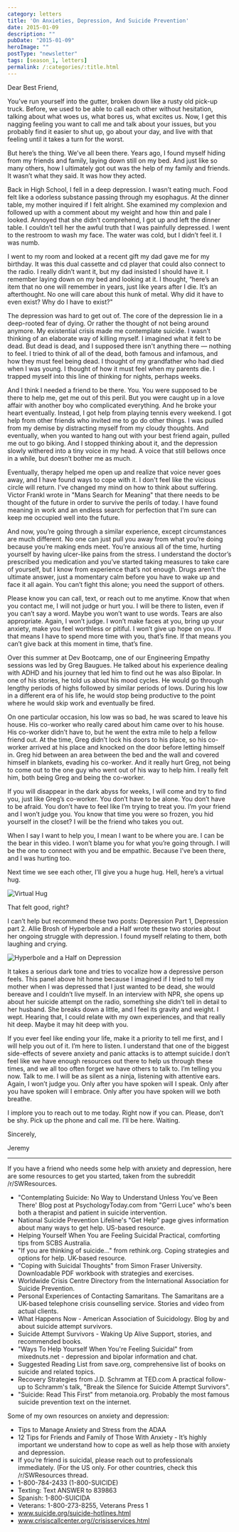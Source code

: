```yaml
---
category: letters
title: 'On Anxieties, Depression, And Suicide Prevention'
date: 2015-01-09
description: ""
pubDate: "2015-01-09"
heroImage: ""
postType: "newsletter"
tags: [season_1, letters]
permalink: /:categories/:title.html
---
```




Dear Best Friend,

You’ve run yourself into the gutter, broken down like a rusty old pick-up truck. Before, we used to be able to call each other without hesitation, talking about what woes us, what bores us, what excites us. Now, I get this nagging feeling you want to call me and talk about your issues, but you probably find it easier to shut up, go about your day, and live with that feeling until it takes a turn for the worst.

But here’s the thing. We’ve all been there. Years ago, I found myself hiding from my friends and family, laying down still on my bed. And just like so many others, how I ultimately got out was the help of my family and friends. It wasn’t what they said. It was how they acted.

Back in High School, I fell in a deep depression. I wasn’t eating much. Food felt like a odorless substance passing through my esophagus. At the dinner table, my mother inquired if I felt alright. She examined my complexion and followed up with a comment about my weight and how thin and pale I looked. Annoyed that she didn’t comprehend, I got up and left the dinner table. I couldn’t tell her the awful truth that I was painfully depressed. I went to the restroom to wash my face. The water was cold, but I didn’t feel it. I was numb.

I went to my room and looked at a recent gift my dad gave me for my birthday. It was this dual cassette and cd player that could also connect to the radio. I really didn’t want it, but my dad insisted I should have it. I remember laying down on my bed and looking at it. I thought, “here’s an item that no one will remember in years, just like years after I die. It’s an afterthought. No one will care about this hunk of metal. Why did it have to even exist? Why do I have to exist?"

The depression was hard to get out of. The core of the depression lie in a deep-rooted fear of dying. Or rather the thought of not being around anymore. My existential crisis made me contemplate suicide. I wasn’t thinking of an elaborate way of killing myself. I imagined what it felt to be dead. But dead is dead, and I supposed there isn't anything there — nothing to feel. I tried to think of all of the dead, both famous and infamous, and how they must feel being dead. I thought of my grandfather who had died when I was young. I thought of how it must feel when my parents die. I trapped myself into this line of thinking for nights, perhaps weeks.

And I think I needed a friend to be there. You. You were supposed to be there to help me, get me out of this peril. But you were caught up in a love affair with another boy who complicated everything. And he broke your heart eventually. Instead, I got help from playing tennis every weekend. I got help from other friends who invited me to go do other things. I was pulled from my demise by distracting myself from my cloudy thoughts. And eventually, when you wanted to hang out with your best friend again, pulled me out to go biking. And I stopped thinking about it, and the depression slowly withered into a tiny voice in my head. A voice that still bellows once in a while, but doesn’t bother me as much.

Eventually, therapy helped me open up and realize that voice never goes away, and I have found ways to cope with it. I don't feel like the vicious circle will return. I've changed my mind on how to think about suffering. Victor Frankl wrote in "Mans Search for Meaning" that there needs to be thought of the future in order to survive the perils of today. I have found meaning in work and an endless search for perfection that I’m sure can keep me occupied well into the future.

And now, you’re going through a similar experience, except circumstances are much different. No one can just pull you away from what you’re doing because you’re making ends meet. You’re anxious all of the time, hurting yourself by having ulcer-like pains from the stress. I understand the doctor’s prescribed you medication and you’ve started taking measures to take care of yourself, but I know from experience that’s not enough. Drugs aren’t the ultimate answer, just a momentary calm before you have to wake up and face it all again. You can’t fight this alone; you need the support of others.

Please know you can call, text, or reach out to me anytime. Know that when you contact me, I will not judge or hurt you. I will be there to listen, even if you can’t say a word. Maybe you won’t want to use words. Tears are also appropriate. Again, I won’t judge. I won’t make faces at you, bring up your anxiety, make you feel worthless or pitiful. I won’t give up hope on you. If that means I have to spend more time with you, that’s fine. If that means you can’t give back at this moment in time, that’s fine.

Over this summer at Dev Bootcamp, one of our Engineering Empathy sessions was led by Greg Baugues. He talked about his experience dealing with ADHD and his journey that led him to find out he was also Bipolar. In one of his stories, he told us about his mood cycles. He would go through lengthy periods of highs followed by similar periods of lows. During his low in a different era of his life, he would stop being productive to the point where he would skip work and eventually be fired.

On one particular occasion, his low was so bad, he was scared to leave his house. His co-worker who really cared about him came over to his house. His co-worker didn’t have to, but he went the extra mile to help a fellow friend out. At the time, Greg didn’t lock his doors to his place, so his co-worker arrived at his place and knocked on the door before letting himself in. Greg hid between an area between the bed and the wall and covered himself in blankets, evading his co-worker. And it really hurt Greg, not being to come out to the one guy who went out of his way to help him. I really felt him, both being Greg and being the co-worker.

If you will disappear in the dark abyss for weeks, I will come and try to find you, just like Greg’s co-worker. You don’t have to be alone. You don’t have to be afraid. You don’t have to feel like I’m trying to treat you. I’m your friend and I won’t judge you. You know that time you were so frozen, you hid yourself in the closet? I will be the friend who takes you out.

When I say I want to help you, I mean I want to be where you are. I can be the bear in this video. I won’t blame you for what you’re going through. I will be the one to connect with you and be empathic. Because I’ve been there, and I was hurting too.

Next time we see each other, I’ll give you a huge hug. Hell, here’s a virtual hug.

![Virtual Hug](https://gallery.tinyletterapp.com/b7acb1dd09358f1ed19f16a562a005fc08d42511/images/b1fd6d10-6194-442d-ae22-7e58b7f18dd1.png)

That felt good, right?

I can’t help but recommend these two posts: Depression Part 1, Depression part 2. Allie Brosh of Hyperbole and a Half wrote these two stories about her ongoing struggle with depression. I found myself relating to them, both laughing and crying.

![Hyperbole and a Half on Depression](https://gallery.tinyletterapp.com/b7acb1dd09358f1ed19f16a562a005fc08d42511/images/847f58a1-67a8-4932-8da6-0d9ea6dc86e7.png)

It takes a serious dark tone and tries to vocalize how a depressive person feels. This panel above hit home because I imagined if I tried to tell my mother when I was depressed that I just wanted to be dead, she would bereave and I couldn’t live myself. In an interview with NPR, she opens up about her suicide attempt on the radio, something she didn’t tell in detail to her husband. She breaks down a little, and I feel its gravity and weight. I wept. Hearing that, I could relate with my own experiences, and that really hit deep. Maybe it may hit deep with you.

If you ever feel like ending your life, make it a priority to tell me first, and I will help you out of it. I’m here to listen. I understand that one of the biggest side-effects of severe anxiety and panic attacks is to attempt suicide.I don’t feel like we have enough resources out there to help us through these times, and we all too often forget we have others to talk to. I’m telling you now. Talk to me. I will be as silent as a ninja, listening with attentive ears. Again, I won’t judge you. Only after you have spoken will I speak. Only after you have spoken will I embrace. Only after you have spoken will we both breathe.

I implore you to reach out to me today. Right now if you can. Please, don’t be shy. Pick up the phone and call me. I’ll be here. Waiting.

Sincerely,

Jeremy

---

If you have a friend who needs some help with anxiety and depression, here are some resources to get you started, taken from the subreddit /r/SWResources.

- "Contemplating Suicide: No Way to Understand Unless You've Been There' Blog post at PsychologyToday.com from "Gerri Luce" who's been both a therapist and patient in suicide intervention.
- National Suicide Prevention Lifeline's "Get Help” page gives information about many ways to get help. US-based resource.
- Helping Yourself When You are Feeling Suicidal Practical, comforting tips from SCBS Australia.
- "If you are thinking of suicide..." from rethink.org. Coping strategies and options for help. UK-based resource.
- "Coping with Suicidal Thoughts" from Simon Fraser University. Downloadable PDF workbook with strategies and exercises.
- Worldwide Crisis Centre Directory from the International Association for Suicide Prevention.
- Personal Experiences of Contacting Samaritans. The Samaritans are a UK-based telephone crisis counselling service. Stories and video from actual clients.
- What Happens Now - American Association of Suicidology. Blog by and about suicide attempt survivors.
- Suicide Attempt Survivors - Waking Up Alive Support, stories, and recommended books.
- "Ways To Help Yourself When You're Feeling Suicidal" from mixednuts.net - depression and bipolar information and chat.
- Suggested Reading List from save.org, comprehensive list of books on suicide and related topics.
- Recovery Strategies from J.D. Schramm at TED.com A practical follow-up to Schramm's talk, "Break the Silence for Suicide Attempt Survivors".
- "Suicide: Read This First" from metanoia.org. Probably the most famous suicide prevention text on the internet.

Some of my own resources on anxiety and depression:

- Tips to Manage Anxiety and Stress from the ADAA
- 12 Tips for Friends and Family of Those With Anxiety - It’s highly important we understand how to cope as well as help those with anxiety and depression.
- If you’re friend is suicidal, please reach out to professionals immediately. (For the US only. For other countries, check this /r/SWResources thread.
- 1-800-784-2433 (1-800-SUICIDE)
- Texting: Text ANSWER to 839863
- Spanish: 1-800-SUICIDA
- Veterans: 1-800-273-8255, Veterans Press 1
- www.suicide.org/suicide-hotlines.html
- www.crisiscallcenter.org//crisisservices.html
